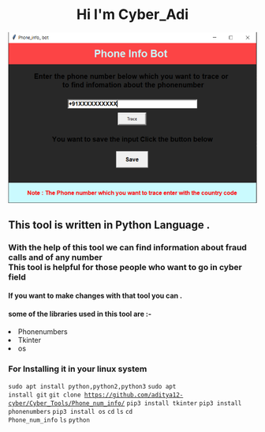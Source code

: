 <h1 align="center">Hi I'm Cyber_Adi</h1>

<div align = "center">

![](pib.PNG)

</div>

## This tool is written in Python Language .

### With the help of this tool we can find information about fraud calls and of any number <br> This tool is helpful for those people who want to go in cyber field 

#### If you want to make changes with that tool you can .

#### some of the libraries used in this tool are :-

<li>Phonenumbers</li>
<li>Tkinter</li>
<li>os</li>

### For Installing it in your linux system

<code>sudo apt install python,python2,python3</code>
<code>sudo apt install git</code>
<code>git clone https://github.com/aditya12-cyber/Cyber_Tools/Phone_num_info/</code>
<code>pip3 install tkinter</code>
<code>pip3 install phonenumbers</code>
<code>pip3 install os</code>
<code>cd</code>
<code>ls</code>
<code>cd Phone_num_info</code>
<code>ls</code>
<code>python </code>





